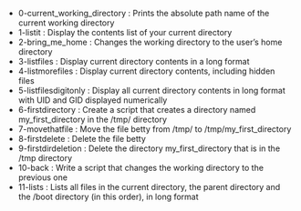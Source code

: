 - 0-current_working_directory : Prints the absolute path name of the current working directory
- 1-listit : Display the contents list of your current directory
- 2-bring_me_home : Changes the working directory to the user’s home directory
- 3-listfiles : Display current directory contents in a long format
- 4-listmorefiles : Display current directory contents, including hidden files
- 5-listfilesdigitonly : Display all current directory contents in long format with UID and GID displayed numerically
- 6-firstdirectory : Create a script that creates a directory named my_first_directory in the /tmp/ directory
- 7-movethatfile : Move the file betty from /tmp/ to /tmp/my_first_directory
- 8-firstdelete : Delete the file betty
- 9-firstdirdeletion : Delete the directory my_first_directory that is in the /tmp directory
- 10-back : Write a script that changes the working directory to the previous one
- 11-lists : Lists all files in the current directory, the parent directory and the /boot directory (in this order), in long format

